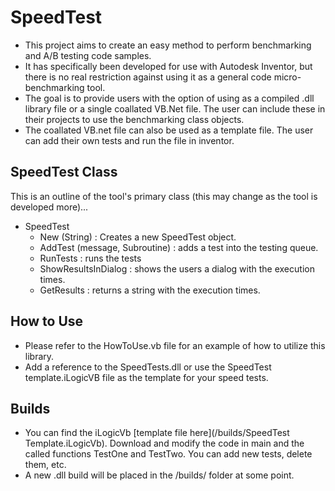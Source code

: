 ﻿SpeedTest
===

* This project aims to create an easy method to perform benchmarking and A/B testing code samples.
* It has specifically been developed for use with Autodesk Inventor, but there is no real restriction against using it as a general code micro-benchmarking tool.
* The goal is to provide users with the option of using as a compiled .dll library file or a single coallated VB.Net file.  The user can include these in their projects to use the benchmarking class objects.
* The coallated VB.net file can also be used as a template file.  The user can add their own tests and run the file in inventor.

SpeedTest Class
---

This is an outline of the tool's primary class (this may change as the tool is developed more)...

* SpeedTest
  * New (String) : Creates a new SpeedTest object.
  * AddTest (message, Subroutine) : adds a test into the testing queue.
  * RunTests : runs the tests
  * ShowResultsInDialog : shows the users a dialog with the execution times.
  * GetResults : returns a string with the execution times.

How to Use
---

* Please refer to the HowToUse.vb file for an example of how to utilize this library.
* Add a reference to the SpeedTests.dll or use the SpeedTest template.iLogicVB file as the template for your speed tests.

Builds
---

* You can find the iLogicVb [template file here](/builds/SpeedTest Template.iLogicVb).  Download and modify the code in main and the called functions TestOne and TestTwo.  You can add new tests, delete them, etc.
* A new .dll build will be placed in the /builds/ folder at some point.
